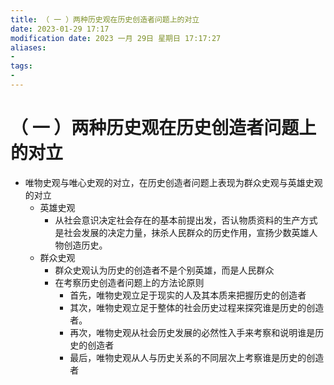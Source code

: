 ```yaml
---
title: （ 一 ）两种历史观在历史创造者问题上的对立
date: 2023-01-29 17:17
modification date: 2023 一月 29日 星期日 17:17:27
aliases: 
- 
tags: 
- 
---
```


# （ 一 ）两种历史观在历史创造者问题上的对立

- 唯物史观与唯心史观的对立，在历史创造者问题上表现为群众史观与英雄史观的对立
	- 英雄史观
		- 从社会意识决定社会存在的基本前提出发，否认物质资料的生产方式是社会发展的决定力量，抹杀人民群众的历史作用，宣扬少数英雄人物创造历史。
	- 群众史观
		- 群众史观认为历史的创造者不是个别英雄，而是人民群众
		- 在考察历史创造者问题上的方法论原则
			- 首先，唯物史观立足于现实的人及其本质来把握历史的创造者
			- 其次，唯物史观立足于整体的社会历史过程来探究谁是历史的创造者。
			- 再次，唯物史观从社会历史发展的必然性入手来考察和说明谁是历史的创造者
			- 最后，唯物史观从人与历史关系的不同层次上考察谁是历史的创造者